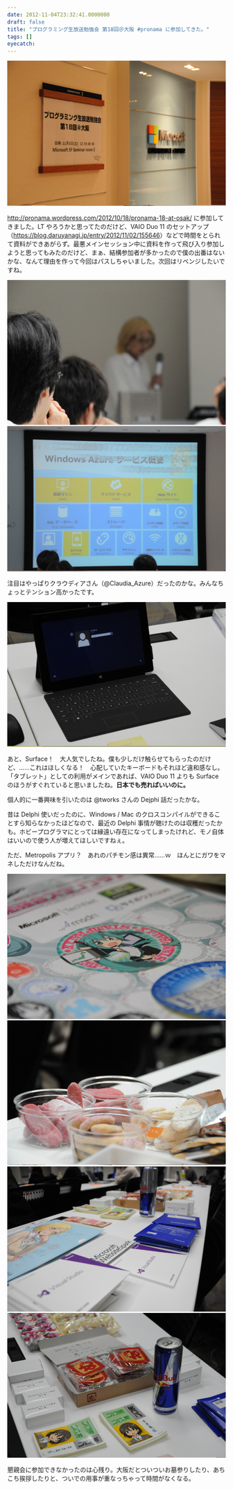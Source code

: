 ```yaml
---
date: 2012-11-04T23:32:41.0000000
draft: false
title: "プログラミング生放送勉強会 第18回＠大阪 #pronama に参加してきた。"
tags: []
eyecatch: 
---
```

<p><span itemscope itemtype="http://schema.org/Photograph"><img src="20121103150752.jpg" alt="f:id:daruyanagi:20121103150752j:plain" title="f:id:daruyanagi:20121103150752j:plain" class="hatena-fotolife" itemprop="image"></span></p><p><a href="http://pronama.wordpress.com/2012/10/18/pronama-18-at-osak/">http://pronama.wordpress.com/2012/10/18/pronama-18-at-osak/</a> に参加してきました。LT やろうかと思ってたのだけど、VAIO Duo 11 のセットアップ（<a href="https://blog.daruyanagi.jp/entry/2012/11/02/155646">https://blog.daruyanagi.jp/entry/2012/11/02/155646</a>）などで時間をとられて資料ができあがらず。最悪メインセッション中に資料を作って飛び入り参加しようと思ってもみたのだけど、まぁ、結構参加者が多かったので僕の出番はないかな、なんて理由を作って今回はパスしちゃいました。次回はリベンジしたいですね。</p><p><span itemscope itemtype="http://schema.org/Photograph"><img src="20121103160547.jpg" alt="f:id:daruyanagi:20121103160547j:plain" title="f:id:daruyanagi:20121103160547j:plain" class="hatena-fotolife" itemprop="image"></span><span itemscope itemtype="http://schema.org/Photograph"><img src="20121103160431.jpg" alt="f:id:daruyanagi:20121103160431j:plain" title="f:id:daruyanagi:20121103160431j:plain" class="hatena-fotolife" itemprop="image"></span></p><p>注目はやっぱりクラウディアさん（@Claudia_Azure）だったのかな。みんなちょっとテンション高かったです。</p><p><span itemscope itemtype="http://schema.org/Photograph"><img src="20121103155154.jpg" alt="f:id:daruyanagi:20121103155154j:plain" title="f:id:daruyanagi:20121103155154j:plain" class="hatena-fotolife" itemprop="image"></span></p><p>あと、Surface！　大人気でしたね。僕も少しだけ触らせてもらったのだけど、……これはほしくなる！　心配していたキーボードもそれほど違和感なし。「タブレット」としての利用がメインであれば、VAIO Duo 11 よりも Surface のほうがすぐれていると思いましたね。<b>日本でも売ればいいのに。</b></p><p>個人的に一番興味を引いたのは @tworks さんの Dejphi 話だったかな。</p><p>昔は Delphi 使いだったのに、Windows / Mac のクロスコンパイルができることすら知らなかったほどなので、最近の Delphi 事情が聴けたのは収穫だったかも。ホビープログラマにとっては縁遠い存在になってしまったけれど、モノ自体はいいので使う人が増えてほしいですねぇ。</p><p>ただ、Metropolis アプリ？　あれのパチモン感は異常……ｗ　ほんとにガワをマネしただけなんだね。</p><p><span itemscope itemtype="http://schema.org/Photograph"><img src="20121103132252.jpg" alt="f:id:daruyanagi:20121103132252j:plain" title="f:id:daruyanagi:20121103132252j:plain" class="hatena-fotolife" itemprop="image"></span><span itemscope itemtype="http://schema.org/Photograph"><img src="20121103135319.jpg" alt="f:id:daruyanagi:20121103135319j:plain" title="f:id:daruyanagi:20121103135319j:plain" class="hatena-fotolife" itemprop="image"></span><span itemscope itemtype="http://schema.org/Photograph"><img src="20121103134836.jpg" alt="f:id:daruyanagi:20121103134836j:plain" title="f:id:daruyanagi:20121103134836j:plain" class="hatena-fotolife" itemprop="image"></span><span itemscope itemtype="http://schema.org/Photograph"><img src="20121103134844.jpg" alt="f:id:daruyanagi:20121103134844j:plain" title="f:id:daruyanagi:20121103134844j:plain" class="hatena-fotolife" itemprop="image"></span></p><p>懇親会に参加できなかったのは心残り。大阪だとついついお墓参りしたり、あちこち挨拶したりと、ついでの用事が重なっちゃって時間がなくなる。</p>
